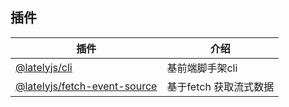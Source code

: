 ## 插件

| 插件                                                                                                                         | 介绍                                                                    |
| ---------------------------------------------------------------------------------------------------------------------------- | ----------------------------------------------------------------------- |
| [@latelyjs/cli](./packages/cli/README.md)                                        | 基前端脚手架cli                                          |
| [@latelyjs/fetch-event-source](./packages/fetch-event-source/README.md)                                        | 基于fetch 获取流式数据                                            |